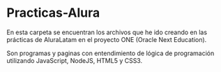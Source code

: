 # Practicas-Alura

En esta carpeta se encuentran los archivos que he ido creando en las prácticas de AluraLatam
en el proyecto ONE (Oracle Next Education).

Son programas y paginas con entendimiento de lógica de programación utilizando JavaScript, NodeJS, HTML5 y CSS3.

